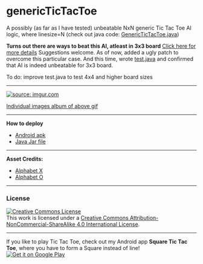 # genericTicTacToe

A possibly (as far as I have tested) unbeatable NxN generic Tic Tac Toe AI logic, where linesize=N (check out java code: <a href="https://github.com/ASIC-SP/genericTicTacToe/blob/master/core/src/me/squaretictactoe/genericTicTacToe/GenericTicTacToe.java">GenericTicTacToe.java</a>)

<b>Turns out there are ways to beat this AI, atleast in 3x3 board</b>
<a href="https://www.reddit.com/r/programming/comments/3pxdlw/unbeatable_nxn_generic_tic_tac_toe_ai_logic_n3/cwbcp87">Click here for more details</a>
Suggestions welcome. As of now, added a ugly patch to overcome this particular case. And this time, wrote <a href="https://github.com/ASIC-SP/genericTicTacToe/blob/master/test/test.java">test.java</a> and confirmed that AI is indeed unbeatable for 3x3 board.

To do: improve test.java to test 4x4 and higher board sizes

<hr>
<a href="http://imgur.com/jER4T1C"><img src="http://i.imgur.com/jER4T1C.gif?1" title="source: imgur.com" /></a>

<a href="http://imgur.com/a/91yGE">Individual images album of above gif</a>

<hr>
<b>How to deploy</b>
<ul>
<li><a href="https://drive.google.com/file/d/0B0NTnLwARdzoeHVzTjBLSWJNRHc/view?usp=sharing">Android apk</a></li>
<li><a href="https://drive.google.com/file/d/0B0NTnLwARdzoRjhJNmVCbVBLV00/view?usp=sharing">Java Jar file</a></li>
</ul>

<hr>
<b>Asset Credits:</b>
<ul>
<li><a href="https://openclipart.org/detail/4871/effect-letters-alphabet-silver">Alphabet X</a></li>
<li><a href="https://openclipart.org/detail/80071/effect-letters-alphabet-red">Alphabet O</a></li>
</ul>

<hr>
<h3>License</h3>
<a rel="license" href="http://creativecommons.org/licenses/by-nc-sa/4.0/"><img alt="Creative Commons License" style="border-width:0" src="https://i.creativecommons.org/l/by-nc-sa/4.0/88x31.png" /></a><br />This work is licensed under a <a rel="license" href="http://creativecommons.org/licenses/by-nc-sa/4.0/">Creative Commons Attribution-NonCommercial-ShareAlike 4.0 International License</a>.



<hr>
If you like to play Tic Tac Toe, check out my Android app <b>Square Tic Tac Toe</b>, where you have to form a Square instead of line!
<br>
<a href="https://play.google.com/store/apps/details?id=me.squaretictactoe.squaretictactoe" target="_blank"><img alt="Get it on Google Play" title="Square Tic Tac Toe" src="https://developer.android.com/images/brand/en_generic_rgb_wo_60.png" /></a>
